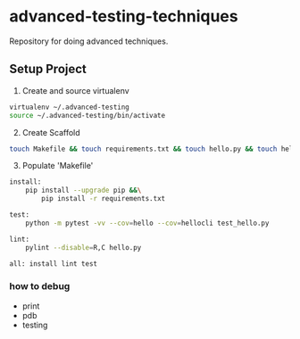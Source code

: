 # advanced-testing-techniques
Repository for doing advanced techniques.

## Setup Project

1. Create and source virtualenv

```bash
virtualenv ~/.advanced-testing
source ~/.advanced-testing/bin/activate
```

2. Create Scaffold

```bash
touch Makefile && touch requirements.txt && touch hello.py && touch hello_test.py
```

3. Populate 'Makefile'

```bash
install:
	pip install --upgrade pip &&\
		pip install -r requirements.txt

test:
	python -m pytest -vv --cov=hello --cov=hellocli test_hello.py

lint:
	pylint --disable=R,C hello.py 

all: install lint test
```

### how to debug
* print
* pdb
* testing